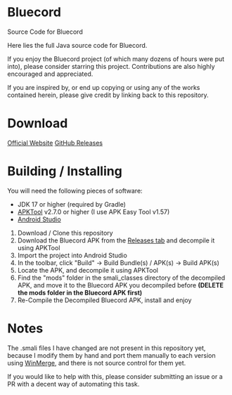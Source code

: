 # Bluecord
Source Code for Bluecord

Here lies the full Java source code for Bluecord.

If you enjoy the Bluecord project (of which many dozens of hours were put into), please consider starring this project. Contributions are also highly encouraged and appreciated.

If you are inspired by, or end up copying or using any of the works contained herein, please give credit by linking back to this repository.

# Download
[Official Website](https://bluesmods.com/bluecord/)
[GitHub Releases](https://github.com/bluemods/Bluecord/releases/)

# Building / Installing
You will need the following pieces of software:
- JDK 17 or higher (required by Gradle)
- [APKTool](https://ibotpeaches.github.io/Apktool/) v2.7.0 or higher (I use APK Easy Tool v1.57)
- [Android Studio](https://developer.android.com/studio)

1) Download / Clone this repository
2) Download the Bluecord APK from the [Releases tab](https://github.com/bluemods/Bluecord/releases/) and decompile it using APKTool
3) Import the project into Android Studio
4) In the toolbar, click "Build" -> Build Bundle(s) / APK(s) -> Build APK(s)
5) Locate the APK, and decompile it using APKTool
6) Find the "mods" folder in the smali_classes directory of the decompiled APK, and move it to the Bluecord APK you decompiled before **(DELETE the mods folder in the Bluecord APK first)**
7) Re-Compile the Decompiled Bluecord APK, install and enjoy

# Notes
The .smali files I have changed are not present in this repository yet, because I modify them by hand and port them manually to each version using [WinMerge](https://winmerge.org/), and there is not source control for them yet.

If you would like to help with this, please consider submitting an issue or a PR with a decent way of automating this task.